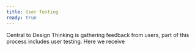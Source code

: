 ```yaml
---
title: User Testing
ready: true 
--- 
```

Central to Design Thinking is gathering feedback from users, part of this process includes user testing. Here we receive 